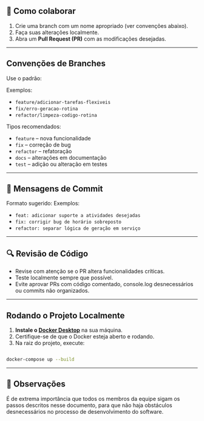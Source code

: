 ## 🚀 Como colaborar

1. Crie uma branch com um nome apropriado (ver convenções abaixo).
2. Faça suas alterações localmente.
3. Abra um **Pull Request (PR)** com as modificações desejadas.

---

## Convenções de Branches

Use o padrão:

Exemplos:
- `feature/adicionar-tarefas-flexiveis`
- `fix/erro-geracao-rotina`
- `refactor/limpeza-codigo-rotina`

Tipos recomendados:
- `feature` – nova funcionalidade
- `fix` – correção de bug
- `refactor` – refatoração
- `docs` – alterações em documentação
- `test` – adição ou alteração em testes

---

## 💬 Mensagens de Commit

Formato sugerido:
Exemplos:
- `feat: adicionar suporte a atividades desejadas`
- `fix: corrigir bug de horário sobreposto`
- `refactor: separar lógica de geração em serviço`

---

## 🔍 Revisão de Código

- Revise com atenção se o PR altera funcionalidades críticas.
- Teste localmente sempre que possível.
- Evite aprovar PRs com código comentado, console.log desnecessários ou commits não organizados.

---

## Rodando o Projeto Localmente

1. **Instale o [Docker Desktop](https://www.docker.com/products/docker-desktop/)** na sua máquina.
2. Certifique-se de que o Docker esteja aberto e rodando.
3. Na raiz do projeto, execute:

```bash

docker-compose up --build

```
---

## 🧐 Observações

É de extrema importância que todos os membros da equipe sigam os passos descritos nesse documento, para que não haja obstáculos desnecessários no processo de desenvolvimento do software.
